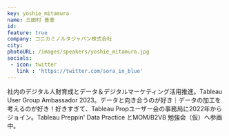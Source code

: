 ```yaml
---
key: yoshie_mitamura
name: 三田村 善恵
id: 
feature: true
company: コニカミノルタジャパン株式会社
city: 
photoURL: /images/speakers/yoshie_mitamura.jpg
socials:
 - icon: twitter
   link : 'https://twitter.com/sora_in_blue'
---
```

社内のデジタル人財育成とデータ＆デジタルマーケティング活用推進。Tableau User Group Ambassador 2023。データと向き合うのが好き｜データの加工を考えるのが好き！好きすぎて、Tableau Propユーザー会の事務局に2022年からジョイン。Tableau Preppin' Data Practice とMOM/B2VB 勉強会（仮）へ参画中。